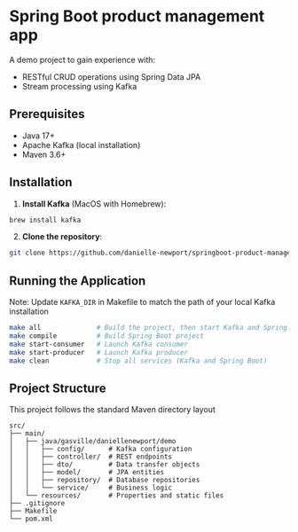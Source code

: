 # Spring Boot product management app

A demo project to gain experience with:
- RESTful CRUD operations using Spring Data JPA
- Stream processing using Kafka

## Prerequisites

- Java 17+
- Apache Kafka (local installation)
- Maven 3.6+

## Installation

1. **Install Kafka** (MacOS with Homebrew):
```bash
brew install kafka
```

2. **Clone the repository**:

```bash
git clone https://github.com/danielle-newport/springboot-product-manager.git
```

## Running the Application

Note: Update `KAFKA_DIR` in Makefile to match the path of your local Kafka installation

```bash
make all              # Build the project, then start Kafka and Spring Boot
make compile          # Build Spring Boot project
make start-consumer   # Launch Kafka consumer
make start-producer   # Launch Kafka producer
make clean            # Stop all services (Kafka and Spring Boot)
```

## Project Structure

This project follows the standard Maven directory layout

    src/
    ├── main/
    │   ├── java/gasville/daniellenewport/demo
    │   │   ├── config/      # Kafka configuration
    │   │   ├── controller/  # REST endpoints
    │   │   ├── dto/         # Data transfer objects
    │   │   ├── model/       # JPA entities
    │   │   ├── repository/  # Database repositories
    │   │   └── service/     # Business logic
    │   └── resources/       # Properties and static files
    ├── .gitignore
    ├── Makefile
    └── pom.xml
